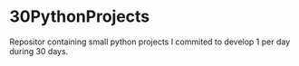 # 30PythonProjects
Repositor containing small python projects I commited to develop 1 per day during 30 days.
